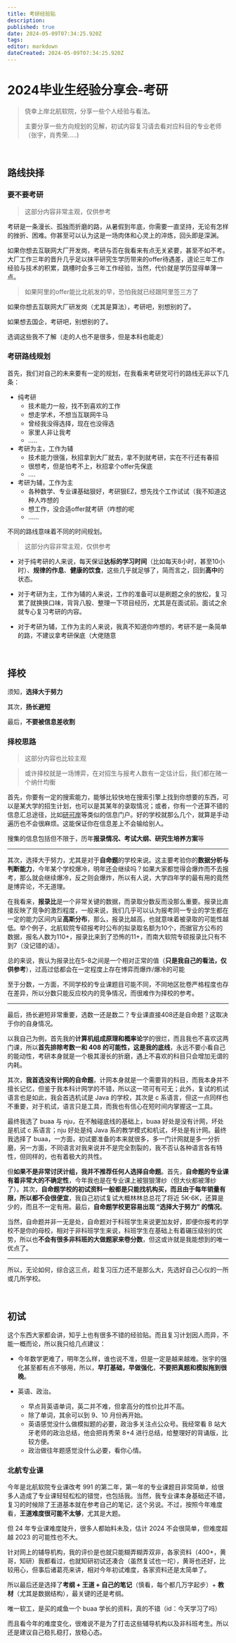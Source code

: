 ```yaml
---
title: 考研经验贴
description: 
published: true
date: 2024-05-09T07:34:25.920Z
tags: 
editor: markdown
dateCreated: 2024-05-09T07:34:25.920Z
---
```


# 2024毕业生经验分享会-考研

> 侥幸上岸北航软院，分享一些个人经验与看法。
>
> 主要分享一些方向规划的见解，初试内容复习请去看对应科目的专业老师（张宇，肖秀荣.....)

&nbsp;

## 路线抉择

### 要不要考研

> 这部分内容非常主观，仅供参考

考研是一条漫长、孤独而折磨的路，从暑假到年底，你需要一直坚持，无论有怎样的挫折、困难。你甚至可以认为这是一场肉体和心灵上的淬炼，回头即是深渊。

如果你想去互联网大厂开发岗，考研与否在我看来有点无关紧要，甚至不如不考。大厂工作三年的晋升几乎足以抹平研究生学历带来的offer待遇差，遑论三年工作经验与技术的积累，跳槽时会多三年工作经验，当然，代价就是学历显得单薄一点。

> 如果阿里的offer能比北航发的早，恐怕我就已经跟阿里签三方了

如果你想去互联网大厂研发岗（尤其是算法），考研吧，别想别的了。

如果想去国企，考研吧，别想别的了。

选调这些我不了解（走的人也不是很多，但是本科也能走）

### 考研路线规划

首先，我们对自己的未来要有一定的规划，在我看来考研党可行的路线无非以下几条：

- 纯考研
  - 技术能力一般，找不到喜欢的工作
  - 想走学术，不想当互联网牛马
  - 曾经我没得选择，现在也没得选
  - 家里人非让我考
  - .....
- 考研为主，工作为辅
  - 技术能力很强，秋招拿到大厂就去，拿不到就考研，实在不行还有春招
  - 很想考，但是怕考不上，秋招拿个offer先保底
  - ....
- 考研为辅，工作为主
  - 各种数学、专业课基础狠好，考研狠EZ，想先找个工作试试（我不知道这种人咋想的
  - 想工作，没合适offer就考研（咋想的呢
  - ......

不同的路线意味着不同的时间规划。

> 这部分内容非常主观，仅供参考

- 对于纯考研的人来说，每天保证**达标的学习时间**（比如每天8小时，甚至10小时）、**规律的作息**、**健康的饮食**，这些几乎就足够了，简而言之，回到**高中**的状态。

- 对于考研为主，工作为辅的人来说，工作的准备可以是刷题之余的放松，复习累了就换换口味，背背八股、整理一下项目经历，尤其是在面试前。面试之余就专心复习考研的内容。

- 对于考研为辅，工作为主的人来说，我真不知道你咋想的，考研不是一条简单的路，不建议拿考研保底（大佬随意



&nbsp;

## 择校

须知，**选择大于努力**

其次，**扬长避短**

最后，**不要被信息差收割**

### 择校思路

> 这部分内容也比较主观

> 或许择校就是一场博弈，在对招生与报考人数有一定估计后，我们都在赌一个纳什均衡

首先，你要有一定的搜索能力，能够比较快地在搜索引擎上找到你想要的东西，可以是某大学的招生计划，也可以是其某年的录取情况；或者，你有一个还算不错的信息汇总途径，比如[研可岸](https://www.xn--2tu19i68pdwh.com/f/sc/index.html#/school)等类似的信息门户。好的学校就那么几个，就算是手动遍历也不会很麻烦。这能保证你在信息差上不会输给别人。

搜集的信息包括但不限于，历年**报录情况、考试大纲、研究生培养方案**等

---------------------

其次，选择大于努力，尤其是对于**自命题**的学校来说。这主要考验你的**数据分析与判断能力**，今年某个学校爆冷，明年还会继续吗？如果大家都觉得会爆炸而不去报考，那么就会继续爆冷，反之则会爆炸，所以有人说，大学四年学的最有用的竟然是博弈论，不无道理。

在我看来，**报录比**是一个非常关键的数据，而录取分数反而没那么重要。报录比直接反映了竞争的激烈程度，一般来说，我们几乎可以认为报考同一专业的学生都在一定的能力区间内呈**高斯分布**，那么，报录比越高，也就意味着被录取的可能性越低。举个例子，北航软院专硕报考时公布的拟录取名额为10个，而据官方公布的数据，报名人数为110+，报录比来到了恐怖的11+，而南大软院专硕报录比只有不到7（没记错的话）。

总的来说，我认为报录比在5-8之间是一个相对正常的值（**只是我自己的看法，仅供参考**），过高过低都会在一定程度上存在博弈而爆炸/爆冷的可能

至于分数，一方面，不同学校的专业课题目可能不同，不同地区批卷严格程度也存在差异，所以分数只能反应校内的竞争情况，而很难作为择校的参考。

--------------------

最后，扬长避短非常重要，选数一还是数二？专业课直接408还是自命题？这取决于你的自身情况。

以我自己为例，首先我的**计算机组成原理和概率论**学的很烂，而且我也不喜欢这两门课，所以**首先排除考数一和 408 的可能性，这是我的底线**，永远不要小看自己的能动性，考研本身就是一个极其漫长的折磨，遇上不喜欢的科目只会增加无谓的内耗。

其次，**我首选没有计网的自命题**，计网本身就是一个需要背的科目，而我本身并不擅长记忆，但鉴于我本科计网学的不错，所以这一项可有可无；此外，复试的机试语言也是如此，我会首选机试是 Java 的学校，其次是 c 系语言，但这一点同样也不重要，对于机试，语言只是工具，而我也有信心在短时间内掌握这一工具。

最终我选了 buaa 与 nju，在不触碰底线的基础上，buaa 好处是没有计网，坏处是机试 c 系语言；nju 好处是纯 Java 系的教学模式和机试，坏处是有计网。最终我选择了 buaa，一方面，初试要准备的本来就很多，多一门计网就是多一分折磨，另一方面，不同语言对我来说并不是完全割裂的，我不否认各种语言各有特性，但同样的，也有着极大的共性。

但**如果不是非常讨厌计组，我并不推荐任何人选择自命题**。首先，**自命题的专业课有着非常大的不确定性**，今年我也是在专业课上被狠狠薄纱（但大伙都被薄纱了）。其次，**自命题学校的初试资料一般都是只能找机构买，而且由于每年销量有限，所以都不会很便宜**，我自己初试复试大概林林总总花了将近 5K-6K，还算是少的，而且不一定有用。最后，**自命题学校更容易出现 “选择大于努力” 的情况**。

当然，自命题并非一无是处，自命题对于科班学生来说更加友好，即便你报考的学校不是你的母校，相对于非科班学生来说，科班学生在基础上有着碾压级别的优势，所以也**不会有很多非科班的大做题家来卷分数**，但这或许就是我能想到的唯一优点了。

---------

所以，无论如何，综合这三点，趁复习压力还不是那么大，先选好自己心仪的一所或几所学校。

&nbsp;

## 初试

这个东西大家都会讲，知乎上也有很多不错的经验贴。而且复习计划因人而异，不能一概而论，所以我只给几点建议：

- 今年数学更难了，明年怎么样，谁也说不准，但是一定是越来越难。张宇的强化甚至都有点不够用，所以，**早打基础，早做强化**，**不要把真题和模拟拖到很晚**。

- 英语、政治。
  - 早点背英语单词，英二并不难，但拿高分的性价比并不高。
  - 除了单词，其余可以到 9、10 月份再开始。
  - 英语感觉没什么做模拟题的必要，政治多关注点公众号。我经常看 B 站大牙老师的政治总结，他会把肖秀荣 8+4 进行总结，给整理好的背诵版，比较方便。
  - 政治做往年题感觉没什么必要，看你心情。

### 北航专业课

今年是北航软院专业课改考 991 的第二年，第一年的专业课题目非常简单，给很多人造成了专业课轻轻松松的错觉，也包括我。当然，我专业课本身基础还不错，复习的时候除了王道基本就在参考自己的笔记，这个另说。不过，按照今年难度看，**王道难度很可能不太够**，尤其是大题。

但 24 年专业课难度陡升，很多人都始料未及，估计 2024 不会很简单，但难度超越 2023 的可能性也不大。

针对网上的辅导机构，我的评价是也就只能糊弄糊弄双非，各家资料（400+，黄哥，知研）我都看过，也就知研初试还凑合（虽然复试也一坨），黄哥也还好，比较用心，但事后诸葛亮来讲，相对今年初试难度，各家资料还是太简单了。

所以最后还是选择了**考纲 + 王道 + 自己的笔记**（慎看，每个都几万字起步）+ **教材**（尤其是数据结构），最关键的还是考纲。

唯一软工，是买的咸鱼一个 buaa 学长的资料，真的不错（id：今天学习了吗）

而且看今年的难度变化，很难说不是为了打击这些辅导机构以及非科班考生。所以还是建议自己稳扎稳打，放稳心态。

























